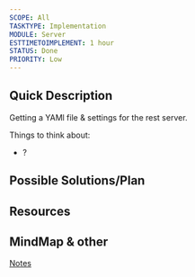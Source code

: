 ```yaml
---
SCOPE: All
TASKTYPE: Implementation
MODULE: Server
ESTTIMETOIMPLEMENT: 1 hour
STATUS: Done
PRIORITY: Low
---
```




## Quick Description
Getting a YAMl file & settings for the rest server.

Things to think about:
- ?


## Possible Solutions/Plan


## Resources


## MindMap & other 

[Notes](obsidian://open?vault=ObsidianDocs&file=Server%2FAPI%20%26%20Endpoints)